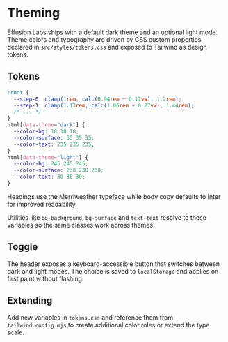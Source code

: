 # Theming

Effusion Labs ships with a default dark theme and an optional light mode. Theme colors and typography are driven by CSS custom properties declared in `src/styles/tokens.css` and exposed to Tailwind as design tokens.

## Tokens

```css
:root {
  --step-0: clamp(1rem, calc(0.94rem + 0.17vw), 1.2rem);
  --step-1: clamp(1.13rem, calc(1.06rem + 0.27vw), 1.44rem);
  /* ... */
}
html[data-theme="dark"] {
  --color-bg: 18 18 18;
  --color-surface: 35 35 35;
  --color-text: 235 235 235;
}
html[data-theme="light"] {
  --color-bg: 245 245 245;
  --color-surface: 230 230 230;
  --color-text: 30 30 30;
}
```

Headings use the Merriweather typeface while body copy defaults to Inter for improved readability.

Utilities like `bg-background`, `bg-surface` and `text-text` resolve to these variables so the same classes work across themes.

## Toggle

The header exposes a keyboard-accessible button that switches between dark and light modes. The choice is saved to `localStorage` and applies on first paint without flashing.

## Extending

Add new variables in `tokens.css` and reference them from `tailwind.config.mjs` to create additional color roles or extend the type scale.
